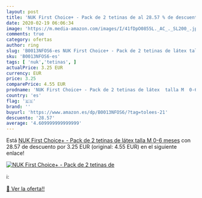 ```yaml
---
layout: post
title: 'NUK First Choice+ - Pack de 2 tetinas de al 28.57 % de descuento'
date: 2020-02-19 06:06:34
image: 'https://m.media-amazon.com/images/I/41fDpO0855L._AC_._SL200_.jpg'
comments: true
category: ofertas
author: ring
slug: 'B0013NFOS6-es NUK First Choice+ - Pack de 2 tetinas de látex talla M 0-6...'
sku: 'B0013NFOS6-es'
tags: [ 'nuk','tetinas', ]
actualPrice: 3.25 EUR
currency: EUR
price: 3.25
comparePrice: 4.55 EUR
prodname: 'NUK First Choice+ - Pack de 2 tetinas de látex  talla M  0-6 meses'
country: 'es'
flag: '🇪🇸'
brand: ''
buyurl: 'https://www.amazon.es/dp/B0013NFOS6/?tag=tolees-21'
descuento: '28.57'
average: '4.609999999999999'
---
```


Está [NUK First Choice+ - Pack de 2 tetinas de látex  talla M  0-6 meses](https://www.amazon.es/dp/B0013NFOS6/?tag=tolees-21) con 28.57 de descuento por 3.25 EUR (original: 4.55 EUR) en el siguiente enlace!

[![NUK First Choice+ - Pack de 2 tetinas de](https://m.media-amazon.com/images/I/41fDpO0855L._AC_._SL200_.jpg)](https://www.amazon.es/dp/B0013NFOS6/?tag=tolees-21)

ℹ️:


[🛒 Ver la oferta!!](https://www.amazon.es/dp/B0013NFOS6/?tag=tolees-21)
